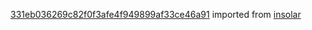 [331eb036269c82f0f3afe4f949899af33ce46a91](https://github.com/insolar/insolar/commit/331eb036269c82f0f3afe4f949899af33ce46a91) imported from [insolar](https://github.com/insolar/insolar)
